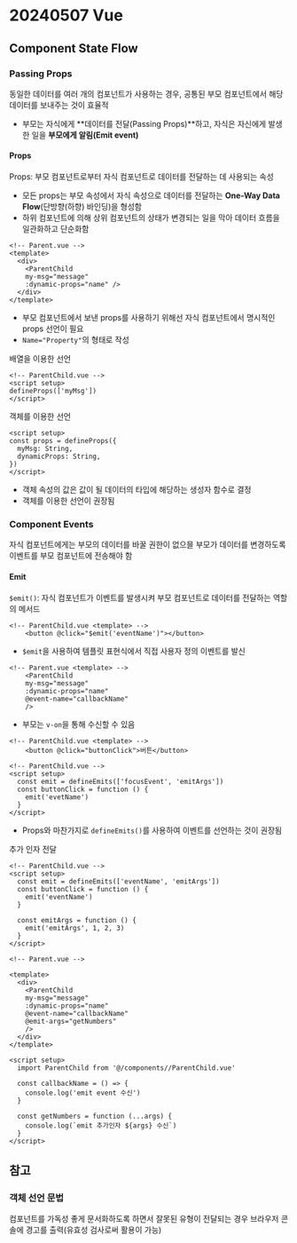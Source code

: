 # 20240507 Vue
## Component State Flow
### Passing Props
동일한 데이터를 여러 개의 컴포넌트가 사용하는 경우, 공통된 부모 컴포넌트에서 해당 데이터를 보내주는 것이 효율적
- 부모는 자식에게 **데이터를 전달(Passing Props)**하고, 자식은 자신에게 발생한 일을 **부모에게 알림(Emit event)**
#### Props
Props: 부모 컴포넌트로부터 자식 컴포넌트로 데이터를 전달하는 데 사용되는 속성
- 모든 props는 부모 속성에서 자식 속성으로 데이터를 전달하는 **One-Way Data Flow**(단방향(하향) 바인딩)을 형성함
- 하위 컴포넌트에 의해 상위 컴포넌트의 상태가 변경되는 일을 막아 데이터 흐름을 일관화하고 단순화함
```vue
<!-- Parent.vue -->
<template>
  <div>
    <ParentChild 
    my-msg="message"
    :dynamic-props="name" />
  </div>
</template>
```
- 부모 컴포넌트에서 보낸 props를 사용하기 위해선 자식 컴포넌트에서 명시적인 props 선언이 필요
- ```Name="Property"```의 형태로 작성

배열을 이용한 선언
```vue
<!-- ParentChild.vue -->
<script setup>
defineProps(['myMsg'])
</script>
```
객체를 이용한 선언
```vue
<script setup>
const props = defineProps({
  myMsg: String,
  dynamicProps: String,
})
</script>
```
- 객체 속성의 값은 값이 될 데이터의 타입에 해당하는 생성자 함수로 결정
- 객체를 이용한 선언이 권장됨

### Component Events
자식 컴포넌트에게는 부모의 데이터를 바꿀 권한이 없으믈 부모가 데이터를 변경하도록 이벤트를 부모 컴포넌트에 전송해야 함
#### Emit
```$emit()```: 자식 컴포넌트가 이벤트를 발생시켜 부모 컴포넌트로 데이터를 전달하는 역할의 메서드
```vue
<!-- ParentChild.vue <template> -->
    <button @click="$emit('eventName')"></button>
```
- ```$emit```을 사용하여 템플릿 표현식에서 직접 사용자 정의 이벤트를 발신
```vue
<!-- Parent.vue <template> -->
    <ParentChild 
    my-msg="message"
    :dynamic-props="name"
    @event-name="callbackName"
    />
```
- 부모는 ```v-on```을 통해 수신할 수 있음
```vue
<!-- ParentChild.vue <template> -->
    <button @click="buttonClick">버튼</button>
```
```vue
<!-- ParentChild.vue -->
<script setup>
  const emit = defineEmits(['focusEvent', 'emitArgs'])
  const buttonClick = function () {
    emit('evetName')
  }
</script>
```
- Props와 마찬가지로 ```defineEmits()```를 사용하여 이벤트를 선언하는 것이 권장됨

추가 인자 전달
```vue
<!-- ParentChild.vue -->
<script setup>
  const emit = defineEmits(['eventName', 'emitArgs'])
  const buttonClick = function () {
    emit('eventName')
  }

  const emitArgs = function () {
    emit('emitArgs', 1, 2, 3)
  }
</script>
```
```vue
<!-- Parent.vue -->

<template>
  <div>
    <ParentChild 
    my-msg="message"
    :dynamic-props="name"
    @event-name="callbackName"
    @emit-args="getNumbers"
    />
  </div>
</template>

<script setup>
  import ParentChild from '@/components//ParentChild.vue'

  const callbackName = () => {
    console.log('emit event 수신')
  }

  const getNumbers = function (...args) {
    console.log(`emit 추가인자 ${args} 수신`)
  }
</script>
```

## 참고
### 객체 선언 문법
컴포넌트를 가독성 좋게 문서화하도록 하면서 잘못된 유형이 전달되는 경우 브라우저 콘솔에 경고를 출력(유효성 검사로써 활용이 가능)
